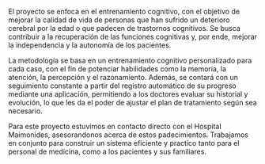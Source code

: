 El proyecto se enfoca en el entrenamiento cognitivo, con el objetivo de mejorar la calidad de vida de personas que han sufrido un deterioro cerebral por la edad o que padecen de trastornos cognitivos. Se busca contribuir a la recuperación de las funciones cognitivas y, por ende, mejorar la independencia y la autonomía de los pacientes.

La metodología se basa en un entrenamiento cognitivo personalizado para cada caso, con el fin de potenciar habilidades como la memoria, la atención, la percepción y el razonamiento. Además, se contará con un seguimiento constante a partir del registro automático de su progreso mediante una aplicación, permitiendo a los doctores evaluar su historial y evolución, lo que les da el poder de ajustar el plan de tratamiento según sea necesario.

Para este proyecto estuvimos en contacto directo con el Hospital Maimonides, asesorandonos acerca de estos padecimientos. Trabajamos en conjunto para construir un sistema eficiente y practico tanto para el personal de medicina, como a los pacientes y sus familiares.
